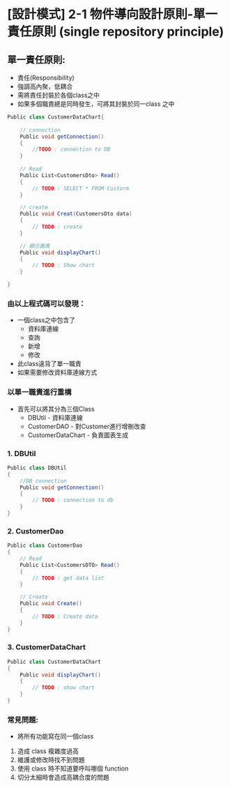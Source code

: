 # [設計模式] 2-1 物件導向設計原則-單一責任原則 (single repository principle)

## 單一責任原則:
- 責任(Responsibility)
- 強調高內聚，低耦合
- 需將責任封裝於各個class之中
- 如果多個職責總是同時發生，可將其封裝於同一class 之中

```csharp
Public class CustomerDataChart{
    
    // connection
    Public void getConnection()
    {
        //TODO : connection to DB
    }
    
    // Read
    Public List<CustomersDto> Read()
    {
        // TODO : SELECT * FROM Custorm
    }

    // create
    Public void Creat(CustomersDto data)
    {
        // TODO : create
    }

    // 顯示圖表
    Public void displayChart()
    {
        // TODO : Show chart
    }

}
```


### 由以上程式碼可以發現：
- 一個class之中包含了
	- 資料庫連線
	- 查詢
	- 新增
	- 修改
- 此class違背了單一職責
- 如果需要修改資料庫連線方式


### 以單一職責進行重構
- 首先可以將其分為三個Class
	- DBUtil - 資料庫連線
	- CustomerDAO - 對Customer進行增刪改查
	- CustomerDataChart - 負責圖表生成

### 1. DBUtil
```csharp
Public class DBUtil
{
    //DB connection
    Public void getConnection()
    {
        // TODO : connection to db
    }
}
```

### 2. CustomerDao
  
```csharp
Public class CustomerDao
{
    // Read
    Public List<CustomersDTO> Read()
    {
        // TODO : get data list
    }

    // Create
    Public void Create()
    {
        // TODO : Create data
    }    
}
```

### 3. CustomerDataChart  
```csharp
Public class CustomerDataChart
{
    Public void displayChart()
    {
        // TODO : show chart
    }
}
```

### 常見問題:
- 將所有功能寫在同一個class
1. 造成 class 複雜度過高
2. 維護或修改時找不到問題
3. 使用 class 時不知道要呼叫哪個 function
4. 切分太細時會造成高耦合度的問題
